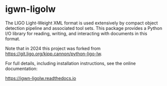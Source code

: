 # igwn-ligolw

The LIGO Light-Weight XML format is used extensively by compact object
detection pipeline and associated tool sets.
This package provides a Python I/O library for reading, writing, and
interacting with documents in this format.

Note that in 2024 this project was forked from
<https://git.ligo.org/kipp.cannon/python-ligo-lw>.

For full details, including installation instructions, see the online
documentation:

<https://igwn-ligolw.readthedocs.io>
